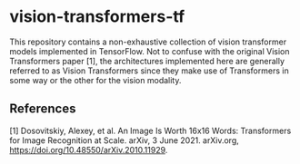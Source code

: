 # vision-transformers-tf

This repository contains a non-exhaustive collection of vision transformer models implemented in TensorFlow. Not to confuse with the original Vision Transformers paper [1], the architectures implemented here are generally referred to as Vision Transformers since they make use of Transformers in some way or the other for the vision modality. 


## References

[1] Dosovitskiy, Alexey, et al. An Image Is Worth 16x16 Words: Transformers for Image Recognition at Scale. arXiv, 3 June 2021. arXiv.org, https://doi.org/10.48550/arXiv.2010.11929.
